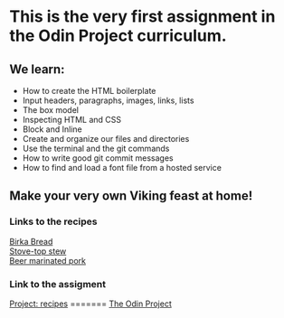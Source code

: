 <!DOCTYPE html>
<html lang="en">
<head>
    <meta charset="UTF-8">
    <meta name="viewport" content="width=device-width, initial-scale=1.0">
</head>
<body>
    <h1>This is the very first assignment in the Odin Project curriculum.
    <h2>We learn:</h2> 
    <ul>
        <li>How to create the HTML boilerplate</li>
        <li>Input headers, paragraphs, images, links, lists</li>
        <li>The box model</li>
        <li>Inspecting HTML and CSS</li>
        <li>Block and Inline</li>
        <li>Create and organize our files and directories</li>
        <li>Use the terminal and the git commands</li>
        <li>How to write good git commit messages</li>
        <li>How to find and load a font file from a hosted service</li>
    </ul>

<h2>Make your very own Viking feast at home!</h2>
<h3>Links to the recipes</h3>
<a href="https://camilleonoda.github.io/odin-recipes/recipes/birka-bread.html">Birka Bread</a><br>
<a href="https://camilleonoda.github.io/odin-recipes/recipes/stew.html">Stove-top stew</a><br>
<a href="https://camilleonoda.github.io/odin-recipes/recipes/pork.html">Beer marinated pork</a>

<h3>Link to the assigment</h3>
<a href="https://www.theodinproject.com/lessons/foundations-recipes">Project: recipes</a>
    
</body>
</html>
=======
<a href="https://www.theodinproject.com/paths">The Odin Project</a>
